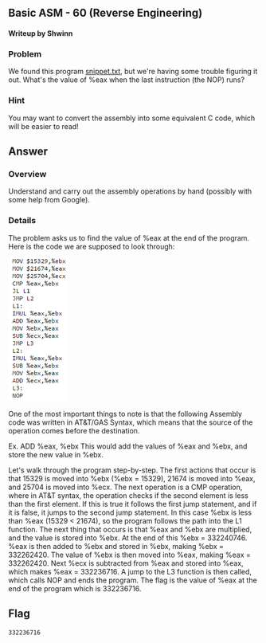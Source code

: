## Basic ASM - 60 (Reverse Engineering) ##
#### Writeup by Shwinn ####

### Problem ###
We found this program [snippet.txt](https://picoctf.com/api/autogen/serve/snippet.txt?static=false&pid=654a1385b6d2f9091efe2af864d8d2da), but we're having some trouble figuring it out. What's the value of %eax when the last instruction (the NOP) runs?

### Hint ###
You may want to convert the assembly into some equivalent C code, which will be easier to read!

## Answer ##
### Overview ###
Understand and carry out the assembly operations by hand (possibly with some help from Google).

### Details ###
The problem asks us to find the value of %eax at the end of the program. Here is the code we are supposed to look through:

<img src = "BasicASM1.PNG">

One of the most important things to note is that the following Assembly code was written in AT&T/GAS Syntax, which means that the source of the operation comes before the destination.

Ex. ADD %eax, %ebx
This would add the values of %eax and %ebx, and store the new value in %ebx.

Let's walk through the program step-by-step. The first actions that occur is that 15329 is moved into %ebx (%ebx = 15329), 21674 is moved into %eax, and 25704 is moved into %ecx. The next operation is a CMP operation, where in AT&T syntax, the operation checks if the second element is less than the first element. If this is true it follows the first jump statement, and if it is false, it jumps to the second jump statement. In this case %ebx is less than %eax (15329 < 21674), so the program follows the path into the L1 function. The next thing that occurs is that %eax and %ebx are multiplied, and the value is stored into %ebx. At the end of this %ebx = 332240746. %eax is then added to %ebx and stored in %ebx, making %ebx = 332262420. The value of %ebx is then moved into %eax, making %eax = 332262420. Next %ecx is subtracted from %eax and stored into %eax, which makes %eax = 332236716. A jump to the L3 function is then called, which calls NOP and ends the program. The flag is the value of %eax at the end of the program which is 332236716.

## Flag ##
    332236716
